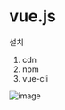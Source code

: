 # vue.js

설치


1. cdn 
2. npm
3. vue-cli

![image](https://user-images.githubusercontent.com/47058441/67404493-72e2d280-f5ee-11e9-95d5-f05dbb8bef82.png)


